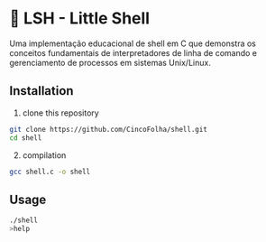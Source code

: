 # 🐚 LSH - Little Shell

Uma implementação educacional de shell em C que demonstra os conceitos fundamentais de interpretadores de linha de comando e gerenciamento de processos em sistemas Unix/Linux.


## Installation

1. clone this repository
```bash
git clone https://github.com/CincoFolha/shell.git
cd shell
```
2. compilation
```bash
gcc shell.c -o shell
```
## Usage

```bash
./shell
>help
```

